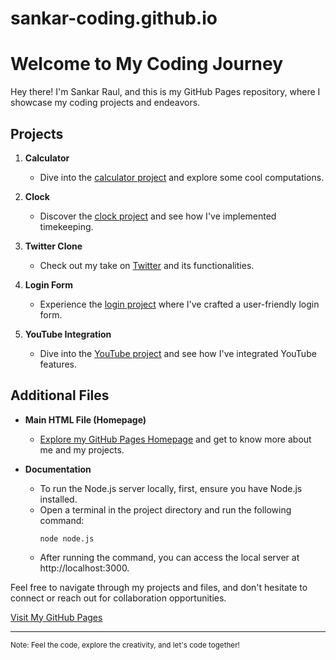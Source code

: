 # sankar-coding.github.io
# Welcome to My Coding Journey

Hey there! I'm Sankar Raul, and this is my GitHub Pages repository, where I showcase my coding projects and endeavors.

## Projects

1. **Calculator**
   - Dive into the [calculator project](https://sankar-coding.github.io/calculator/) and explore some cool computations.

2. **Clock**
   - Discover the [clock project](https://sankar-coding.github.io/clock/) and see how I've implemented timekeeping.

3. **Twitter Clone**
   - Check out my take on [Twitter](https://sankar-coding.github.io/cloneProjects/twitter/) and its functionalities.

4. **Login Form**
   - Experience the [login project](https://sankar-coding.github.io/login/) where I've crafted a user-friendly login form.

5. **YouTube Integration**
   - Dive into the [YouTube project](https://sankar-coding.github.io/youtube/) and see how I've integrated YouTube features.

## Additional Files

- **Main HTML File (Homepage)**
   - [Explore my GitHub Pages Homepage](https://sankar-coding.github.io/) and get to know more about me and my projects.

- **Documentation**
   - To run the Node.js server locally, first, ensure you have Node.js installed.
   - Open a terminal in the project directory and run the following command:
     ```
     node node.js
     ```
   - After running the command, you can access the local server at http://localhost:3000.

Feel free to navigate through my projects and files, and don't hesitate to connect or reach out for collaboration opportunities.

[Visit My GitHub Pages](https://sankar-coding.github.io/)

---

<sub>Note: Feel the code, explore the creativity, and let's code together!</sub>
